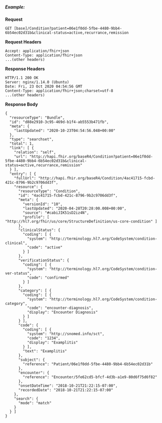 <!--
#### Scenario

Payer A Seeks Insured Person/Patient B's Active Conditions from Provider C to confirm medical necessity.

##### Preconditions and Assumptions:

- Payer A is authorized and has the appropriate scopes to access the health records of Patient B from Provider C using FHIR RESTful Queries
- Payer A knows the *logical id* of the resource for Patient B
- Payer A knows the appropriate codes for searching for active conditions

Following guidance in US Core searches for all active conditions using the combination of the patient and clinical-status search parameters:

`GET [base]/Condition?patient=[reference]&clinical-status=active,recurrance,remission
`
-->

##### Example:

**Request**
~~~
GET [base]/Condition?patient=06e1f0dd-5fbe-4480-9bb4-6b54ec02d31b&clinical-status=active,recurrance,remission
~~~

**Request Headers**

~~~
Accept: application/fhir+json
Content-Type: application/fhir+json
...(other headers)
~~~

**Response Headers**

~~~
HTTP/1.1 200 OK
Server: nginx/1.14.0 (Ubuntu)
Date: Fri, 23 Oct 2020 04:54:56 GMT
Content-Type: application/fhir+json;charset=utf-8
...(other headers)
~~~

**Response Body**

~~~
{
  "resourceType": "Bundle",
  "id": "d88e2910-3c95-469d-b1f4-ab5553b471fb",
  "meta": {
    "lastUpdated": "2020-10-23T04:54:56.048+00:00"
  },
  "type": "searchset",
  "total": 1,
  "link": [ {
    "relation": "self",
    "url": "http://hapi.fhir.org/baseR4/Condition?patient=06e1f0dd-5fbe-4480-9bb4-6b54ec02d31b&clinical-status=active,recurrance,remission"
  } ],
  "entry": [ {
    "fullUrl": "http://hapi.fhir.org/baseR4/Condition/4ac41715-fcbd-421c-8796-9b2c9706dd3f",
    "resource": {
      "resourceType": "Condition",
      "id": "4ac41715-fcbd-421c-8796-9b2c9706dd3f",
      "meta": {
        "versionId": "10",
        "lastUpdated": "2020-04-28T20:28:00.008+00:00",
        "source": "#cabiJIK51sD2iz4N",
        "profile": [ "http://hl7.org/fhir/us/core/StructureDefinition/us-core-condition" ]
      },
      "clinicalStatus": {
        "coding": [ {
          "system": "http://terminology.hl7.org/CodeSystem/condition-clinical",
          "code": "active"
        } ]
      },
      "verificationStatus": {
        "coding": [ {
          "system": "http://terminology.hl7.org/CodeSystem/condition-ver-status",
          "code": "confirmed"
        } ]
      },
      "category": [ {
        "coding": [ {
          "system": "http://terminology.hl7.org/CodeSystem/condition-category",
          "code": "encounter-diagnosis",
          "display": "Encounter Diagnosis"
        } ]
      } ],
      "code": {
        "coding": [ {
          "system": "http://snomed.info/sct",
          "code": "1234",
          "display": "Examplitis"
        } ],
        "text": "Examplitis"
      },
      "subject": {
        "reference": "Patient/06e1f0dd-5fbe-4480-9bb4-6b54ec02d31b"
      },
      "encounter": {
        "reference": "Encounter/5fe62cd5-bfcf-4d3b-a1e9-80d6f75d6f82"
      },
      "onsetDateTime": "2018-10-21T21:22:15-07:00",
      "recordedDate": "2018-10-21T21:22:15-07:00"
    },
    "search": {
      "mode": "match"
    }
  } ]
}
~~~

